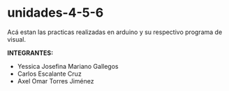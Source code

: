 # unidades-4-5-6
Acá estan las practicas realizadas en arduino y su respectivo programa de visual.

**INTEGRANTES:**
- Yessica Josefina Mariano Gallegos
- Carlos Escalante Cruz 
- Axel Omar Torres Jiménez
